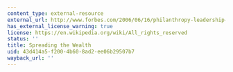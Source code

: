 ```yaml
---
content_type: external-resource
external_url: http://www.forbes.com/2006/06/16/philanthropy-leadership-donor-cx_tw_0616spreadingwealth.html
has_external_license_warning: true
license: https://en.wikipedia.org/wiki/All_rights_reserved
status: ''
title: Spreading the Wealth
uid: 43d414a5-f200-4b60-8ad2-ee06b29507b7
wayback_url: ''
---
```

